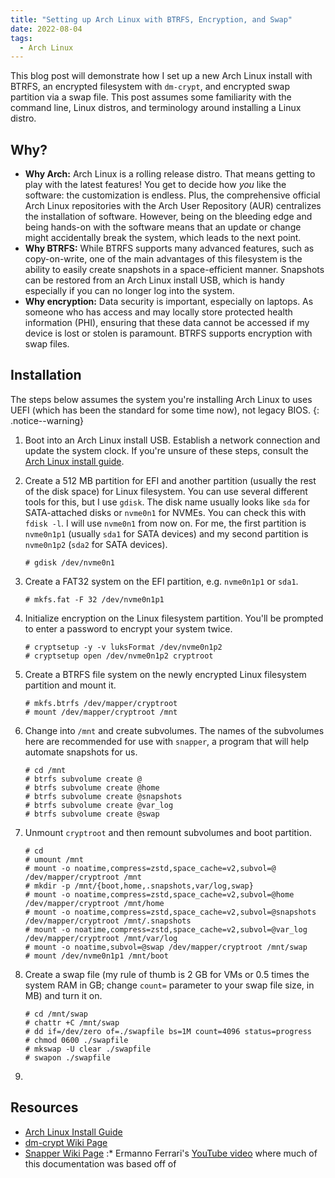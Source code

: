 ```yaml
---
title: "Setting up Arch Linux with BTRFS, Encryption, and Swap"
date: 2022-08-04
tags:
  - Arch Linux
---
```


This blog post will demonstrate how I set up a new Arch Linux install with BTRFS, an encrypted filesystem with `dm-crypt`, and encrypted swap partition via a swap file. This post assumes some familiarity with the command line, Linux distros, and terminology around installing a Linux distro.

## Why?

* **Why Arch:** Arch Linux is a rolling release distro. That means getting to play with the latest features! You get to decide how _you_ like the software: the customization is endless. Plus, the comprehensive official Arch Linux repositories with the Arch User Repository (AUR) centralizes the installation of software. However, being on the bleeding edge and being hands-on with the software means that an update or change might accidentally break the system, which leads to the next point.  
* **Why BTRFS:** While BTRFS supports many advanced features, such as copy-on-write, one of the main advantages of this filesystem is the ability to easily create snapshots in a space-efficient manner. Snapshots can be restored from an Arch Linux install USB, which is handy especially if you can no longer log into the system. 
* **Why encryption:** Data security is important, especially on laptops. As someone who has access and may locally store protected health information (PHI), ensuring that these data cannot be accessed if my device is lost or stolen is paramount. BTRFS supports encryption with swap files.

## Installation

The steps below assumes the system you're installing Arch Linux to uses UEFI (which has been the standard for some time now), not legacy BIOS.
{: .notice--warning}

1. Boot into an Arch Linux install USB. Establish a network connection and update the system clock. If you're unsure of these steps, consult the [Arch Linux install guide](https://wiki.archlinux.org/title/Installation_guide).
2. Create a 512 MB partition for EFI and another partition (usually the rest of the disk space) for Linux filesystem. You can use several different tools for this, but I use `gdisk`. The disk name usually looks like `sda` for SATA-attached disks or `nvme0n1` for NVMEs. You can check this with `fdisk -l`. I will use `nvme0n1` from now on. For me, the first partition is `nvme0n1p1` (usually `sda1` for SATA devices) and my second partition is `nvme0n1p2` (`sda2` for SATA devices). 

    ```shell
    # gdisk /dev/nvme0n1
    ```

3. Create a FAT32 system on the EFI partition, e.g. `nvme0n1p1` or `sda1`.

    ```shell
    # mkfs.fat -F 32 /dev/nvme0n1p1
    ```

4. Initialize encryption on the Linux filesystem partition. You'll be prompted to enter a password to encrypt your system twice.

    ```shell
    # cryptsetup -y -v luksFormat /dev/nvme0n1p2
    # cryptsetup open /dev/nvme0n1p2 cryptroot
    ```

5. Create a BTRFS file system on the newly encrypted Linux filesystem partition and mount it.

    ```shell
    # mkfs.btrfs /dev/mapper/cryptroot
    # mount /dev/mapper/cryptroot /mnt
    ```

6. Change into `/mnt` and create subvolumes. The names of the subvolumes here are recommended for use with `snapper`, a program that will help automate snapshots for us.

    ```shell
    # cd /mnt
    # btrfs subvolume create @
    # btrfs subvolume create @home
    # btrfs subvolume create @snapshots
    # btrfs subvolume create @var_log
    # btrfs subvolume create @swap
    ```

7. Unmount `cryptroot` and then remount subvolumes and boot partition.

    ```shell
    # cd
    # umount /mnt
    # mount -o noatime,compress=zstd,space_cache=v2,subvol=@ /dev/mapper/cryptroot /mnt
    # mkdir -p /mnt/{boot,home,.snapshots,var/log,swap}
    # mount -o noatime,compress=zstd,space_cache=v2,subvol=@home /dev/mapper/cryptroot /mnt/home
    # mount -o noatime,compress=zstd,space_cache=v2,subvol=@snapshots /dev/mapper/cryptroot /mnt/.snapshots
    # mount -o noatime,compress=zstd,space_cache=v2,subvol=@var_log /dev/mapper/cryptroot /mnt/var/log
    # mount -o noatime,subvol=@swap /dev/mapper/cryptroot /mnt/swap
    # mount /dev/nvme0n1p1 /mnt/boot
    ```

8. Create a swap file (my rule of thumb is 2 GB for VMs or 0.5 times the system RAM in GB; change `count=` parameter to your swap file size, in MB) and turn it on.

    ```shell
    # cd /mnt/swap
    # chattr +C /mnt/swap
    # dd if=/dev/zero of=./swapfile bs=1M count=4096 status=progress
    # chmod 0600 ./swapfile
    # mkswap -U clear ./swapfile
    # swapon ./swapfile
    ```

9. 

## Resources

* [Arch Linux Install Guide](https://wiki.archlinux.org/title/Installation_guide)
* [dm-crypt Wiki Page](https://wiki.archlinux.org/title/Dm-crypt/Encrypting_an_entire_system)
* [Snapper Wiki Page](https://wiki.archlinux.org/title/snapper)
:* Ermanno Ferrari's [YouTube video](https://youtu.be/co5V2YmFVEE) where much of this documentation was based off of
